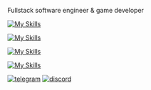 Fullstack software engineer & game developer

[![My Skills](https://skillicons.dev/icons?i=cpp,lua,c,py)]()

[![My Skills](https://skillicons.dev/icons?i=godot,unity)]()

[![My Skills](https://skillicons.dev/icons?i=windows)]()

[![My Skills](https://skillicons.dev/icons?i=visualstudio,vscode)]()

[![telegram](https://img.shields.io/badge/TELEGRAM-5F2F92?style=for-the-badge&logo=telegram&logoColor=white)](https://t.me/maiaraaaaaaaaaaa/)
[![discord](https://img.shields.io/badge/discord-260C42?style=for-the-badge&logo=discord&logoColor=white)](https://discord.com/users/1163169417337765928/)
